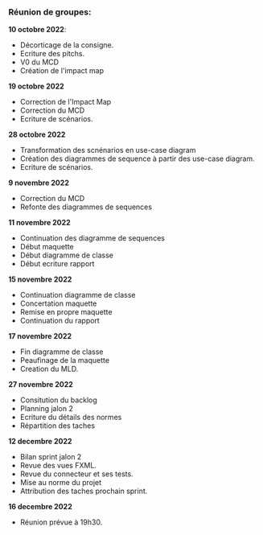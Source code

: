 ### Réunion de groupes:
**10 octobre 2022**:
  + Décorticage de la consigne.
  + Ecriture des pitchs.
  + V0 du MCD
  + Création de l'impact map
 
 **19 octobre 2022**
   + Correction de l'Impact Map
   + Correction du MCD
   + Ecriture de scénarios.

 **28 octobre 2022**
   + Transformation des scnénarios en use-case diagram
   + Création des diagrammes de sequence à partir des use-case diagram. 
   + Ecriture de scénarios.

 **9 novembre 2022**
  + Correction du MCD 
  + Refonte des diagrammes de sequences 
  
  **11 novembre 2022**
  + Continuation des diagramme de sequences
  + Début maquette 
  + Début diagramme de classe
  + Début ecriture rapport
  
  **15 novembre 2022**
  + Continuation diagramme de classe
  + Concertation maquette
  + Remise en propre maquette
  + Continuation du rapport 

  **17 novembre 2022**
  + Fin diagramme de classe
  + Peaufinage de la maquette
  + Creation du MLD.
  
  **27 novembre 2022**
  + Consitution du backlog
  + Planning jalon 2
  + Ecriture du détails des normes
  + Répartition des taches

  **12 decembre 2022**
  + Bilan sprint jalon 2
  + Revue des vues FXML.
  + Revue du connecteur et ses tests.
  + Mise au norme du projet
  + Attribution des taches prochain sprint.

  **16 decembre 2022**
  + Réunion prévue à 19h30.


